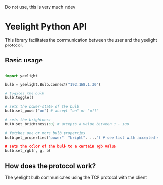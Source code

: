 Do not use, this is very much indev


# Yeelight Python API

This library facilitates the communication between the user and the yeelight protocol.

## Basic usage

```py

import yeelight

bulb = yeelight.Bulb.connect("192.168.1.30")

# toggles the bulb
bulb.toggle()

# sets the power-state of the bulb
bulb.set_power("on") # accept "on" or "off"

# sets the brightness
bulb.set_brightness(50) # accepts a value between 0 - 100

# fetches one or more bulb properties
bulb.get_properties("power", "bright", ...") # see list with accepted values in table 1

# sets the color of the bulb to a certain rgb value
bulb.set_rgb(r, g, b)

```

## How does the protocol work?

The yeelight bulb communicates using the TCP protocol with the client.
